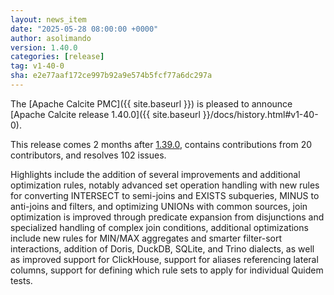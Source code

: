 ```yaml
---
layout: news_item
date: "2025-05-28 08:00:00 +0000"
author: asolimando
version: 1.40.0
categories: [release]
tag: v1-40-0
sha: e2e77aaf172ce997b92a9e574b5fcf77a6dc297a
---
```

<!--
{% comment %}
Licensed to the Apache Software Foundation (ASF) under one or more
contributor license agreements.  See the NOTICE file distributed with
this work for additional information regarding copyright ownership.
The ASF licenses this file to you under the Apache License, Version 2.0
(the "License"); you may not use this file except in compliance with
the License.  You may obtain a copy of the License at

http://www.apache.org/licenses/LICENSE-2.0

Unless required by applicable law or agreed to in writing, software
distributed under the License is distributed on an "AS IS" BASIS,
WITHOUT WARRANTIES OR CONDITIONS OF ANY KIND, either express or implied.
See the License for the specific language governing permissions and
limitations under the License.
{% endcomment %}
-->

The [Apache Calcite PMC]({{ site.baseurl }}) is pleased to announce
[Apache Calcite release 1.40.0]({{ site.baseurl }}/docs/history.html#v1-40-0).

This release comes 2 months after [1.39.0](#v1-39-0),
contains contributions from 20 contributors, and resolves 102 issues.

Highlights include
the addition of several improvements and additional optimization rules, notably advanced set operation handling with new rules for converting INTERSECT to semi-joins and EXISTS subqueries, MINUS to anti-joins and filters, and optimizing UNIONs with common sources,
join optimization is improved through predicate expansion from disjunctions and specialized handling of complex join conditions,
additional optimizations include new rules for MIN/MAX aggregates and smarter filter-sort interactions,
addition of Doris, DuckDB, SQLite, and Trino dialects, as well as improved support for ClickHouse,
support for aliases referencing lateral columns,
support for defining which rule sets to apply for individual Quidem tests.

